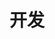 ---
title: 开发
description: 开发工具,development
image: develop.webp

# Badge style
style:
    background: "#2a9d8f"
    color: "#fff"
---
